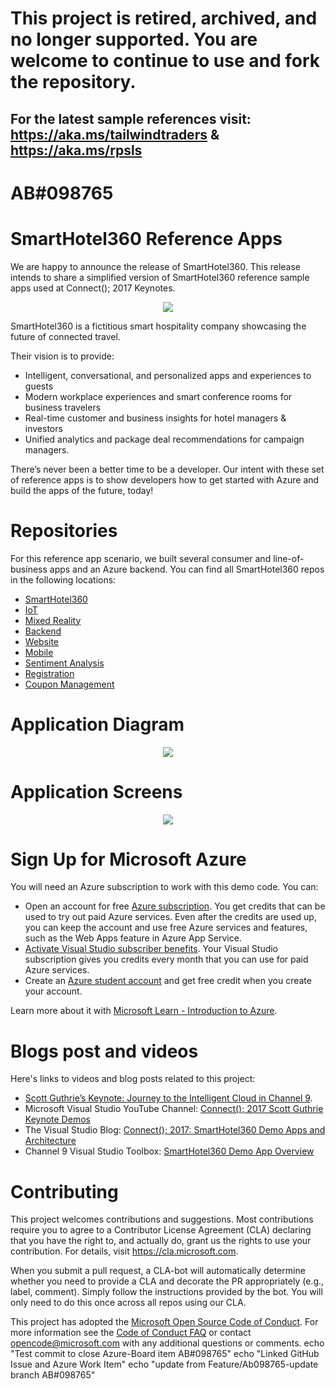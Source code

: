 # **This project is retired, archived, and no longer supported. You are welcome to continue to use and fork the repository.**

## For the latest sample references visit: https://aka.ms/tailwindtraders & https://aka.ms/rpsls 
# AB#098765

# SmartHotel360 Reference Apps
We are happy to announce the release of SmartHotel360. This release intends to share a simplified version of SmartHotel360 reference sample apps used at Connect(); 2017 Keynotes.

<p align="center">
<img src="Documents/Images/Logo.png"/>
</p>

SmartHotel360 is a fictitious smart hospitality company showcasing the future of connected travel. 

Their vision is to provide:
- Intelligent, conversational, and personalized apps and experiences to guests 
- Modern workplace experiences and smart conference rooms for business travelers
- Real-time customer and business insights for hotel managers & investors
- Unified analytics and package deal recommendations for campaign managers.

There’s never been a better time to be a developer. Our intent with these set of reference apps is to show developers how to get started with Azure and build the apps of the future, today!

# Repositories

For this reference app scenario, we built several consumer and line-of-business apps and an Azure backend. You can find all SmartHotel360 repos in the following locations:

- [SmartHotel360](https://github.com/Microsoft/SmartHotel360)
- [IoT](https://github.com/Microsoft/SmartHotel360-IoT)
- [Mixed Reality](https://github.com/Microsoft/SmartHotel360-MixedReality)
- [Backend](https://github.com/Microsoft/SmartHotel360-Backend)
- [Website](https://github.com/Microsoft/SmartHotel360-Website)
- [Mobile](https://github.com/Microsoft/SmartHotel360-Mobile)
- [Sentiment Analysis](https://github.com/Microsoft/SmartHotel360-SentimentAnalysis)
- [Registration](https://github.com/Microsoft/SmartHotel360-Registration)
- [Coupon Management](https://github.com/Microsoft/SmartHotel360-CouponManagement)

# Application Diagram

<p align="center">
<img src="Documents/Images/Diagram.png"/>
</p>

# Application Screens

<p align="center">
<img src="Documents/Images/Screens.png"/>
</p>

# Sign Up for Microsoft Azure

You will need an Azure subscription to work with this demo code. You can:

- Open an account for free [Azure subscription](https://azure.com). You get credits that can be used to try out paid Azure services. Even after the credits are used up, you can keep the account and use free Azure services and features, such as the Web Apps feature in Azure App Service.
- [Activate Visual Studio subscriber benefits](https://azure.microsoft.com/pricing/member-offers/credit-for-visual-studio-subscribers/). Your Visual Studio subscription gives you credits every month that you can use for paid Azure services.
- Create an [Azure student account](https://azure.microsoft.com/free/students/) and get free credit when you create your account.

Learn more about it with [Microsoft Learn - Introduction to Azure](https://docs.microsoft.com/learn/azure).

# Blogs post and videos

Here's links to videos and blog posts related to this project:

- <a href="https://channel9.msdn.com/Events/Connect/2017/K100">Scott Guthrie’s Keynote: Journey to the Intelligent Cloud in Channel 9</a>.
- Microsoft Visual Studio YouTube Channel: [Connect(); 2017 Scott Guthrie Keynote Demos](https://www.youtube.com/playlist?list=PLReL099Y5nRfBAR43pZrcTTJ3LTa9hdsV)
- The Visual Studio Blog: [Connect(); 2017: SmartHotel360 Demo Apps and Architecture](https://blogs.msdn.microsoft.com/visualstudio/2017/12/13/connect-2017-smarthotel360-demo-apps-and-architecture/)
- Channel 9 Visual Studio Toolbox: [SmartHotel360 Demo App Overview](https://channel9.msdn.com/Shows/Visual-Studio-Toolbox/SmartHotel360-Demo-App-Overview)

# Contributing

This project welcomes contributions and suggestions.  Most contributions require you to agree to a
Contributor License Agreement (CLA) declaring that you have the right to, and actually do, grant us
the rights to use your contribution. For details, visit https://cla.microsoft.com.

When you submit a pull request, a CLA-bot will automatically determine whether you need to provide
a CLA and decorate the PR appropriately (e.g., label, comment). Simply follow the instructions
provided by the bot. You will only need to do this once across all repos using our CLA.

This project has adopted the [Microsoft Open Source Code of Conduct](https://opensource.microsoft.com/codeofconduct/).
For more information see the [Code of Conduct FAQ](https://opensource.microsoft.com/codeofconduct/faq/) or
contact [opencode@microsoft.com](mailto:opencode@microsoft.com) with any additional questions or comments.
echo "Test commit to close Azure-Board item AB#098765"
echo "Linked GitHub Issue and Azure Work Item"
echo "update from Feature/Ab098765-update branch AB#098765"
